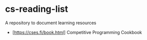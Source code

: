 # cs-reading-list
A repository to document learning resources 

- [https://cses.fi/book.html] Competitive Programming Cookbook
